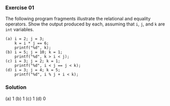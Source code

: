 ### Exercise 01

The following program fragments illustrate the relational and equality
operators. Show the output produced by each, assuming that `i`, `j`, and `k` are
`int` variables.

```
(a) i = 2; j = 3;
    k = i * j == 6;
    printf("%d", k);
(b) i = 5; j = 10; k = 1;
    printf("%d", k > i < j);
(c) i = 3; j = 2; k = 1;
    printf("%d", i < j == j < k);
(d) i = 3; j = 4; k = 5;
    printf("%d", i % j + i < k);
```

### Solution

(a) 1
(b) 1
(c) 1
(d) 0
